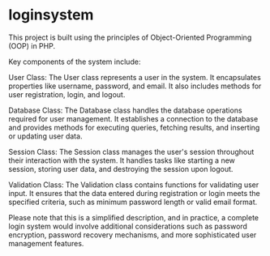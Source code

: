 # loginsystem
This project is built using the principles of Object-Oriented Programming (OOP) in PHP.

Key components of the system include:

User Class: The User class represents a user in the system. It encapsulates properties like username, password, and email. It also includes methods for user registration, login, and logout.

Database Class: The Database class handles the database operations required for user management. It establishes a connection to the database and provides methods for executing queries, fetching results, and inserting or updating user data.

Session Class: The Session class manages the user's session throughout their interaction with the system. It handles tasks like starting a new session, storing user data, and destroying the session upon logout.

Validation Class: The Validation class contains functions for validating user input. It ensures that the data entered during registration or login meets the specified criteria, such as minimum password length or valid email format.



Please note that this is a simplified description, and in practice, a complete login system would involve additional considerations such as password encryption, password recovery mechanisms, and more sophisticated user management features.
